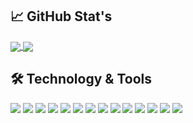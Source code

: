 <!-- ## 😎 About
<div align="center">
My name is Chege Bryan and I'm a web developer, django is my favorite ⭐. I also work with Laravel. I'm from Nairobi, Kenya.

You can find me on <a href="https://twitter.com/chegenbryan"><img height="16" width="16" src="https://cdn.jsdelivr.net/npm/simple-icons@v3/icons/twitter.svg" /></a>, or on <a href="https://www.linkedin.com/in/chegebrian/"><img height="16" width="16" src="https://cdn.jsdelivr.net/npm/simple-icons@v3/icons/linkedin.svg" /></a>.

</div> -->

## 📈 GitHub Stat's

<a href="">
<img align="center" src="https://github-readme-stats.vercel.app/api/top-langs/?username=ChegeBryan&layout=compact&heigt=&theme=algolia">
</a>
<a href="">
<img align="center" src="https://github-readme-stats.vercel.app/api?username=ChegeBryan&count_private=true&show_icons=true&theme=algolia">
</a>

## 🛠 Technology & Tools

![](https://img.shields.io/badge/OS-Linux-informational?style=flat&logo=linux&labelColor=181818&logoColor=white&color=050F2C)
![](https://img.shields.io/badge/Editor-VsCode-informational?style=flat&logo=visual-studio-code&labelColor=181818&logoColor=white&color=050F2C)
![](https://img.shields.io/badge/Code-Python-informational?style=flat&logo=python&labelColor=181818&logoColor=white&color=050F2C)
![](https://img.shields.io/badge/Dart-informational?style=flat&logo=dart&labelColor=181818&logoColor=white&color=050F2C)
![](https://img.shields.io/badge/Flutter-informational?style=flat&logo=flutter&labelColor=181818&logoColor=02569B&color=050F2C)
![](https://img.shields.io/badge/Web-Django-informational?style=flat&logo=django&labelColor=181818&logoColor=white&color=050F2C)
![](https://img.shields.io/badge/Web-Flask-informational?style=flat&logo=flask&labelColor=181818&logoColor=white&color=050F2C)
![](https://img.shields.io/badge/Code-Javascript-informational?style=flat&logo=javascript&labelColor=181818&logoColor=white&color=050F2C)
![](https://img.shields.io/badge/Shell-Bash-informational?style=flat&logo=gnu-bash&&labelColor=181818&logoColor=white&color=050F2C)
![](https://img.shields.io/badge/Tools-Git-informational?style=flat&logo=git&labelColor=181818&logoColor=white&color=050F2C)
![](https://img.shields.io/badge/Tools-PostgreSQL-informational?style=flat&logo=postgresql&labelColor=181818&logoColor=white&color=050F2C)
![](https://img.shields.io/badge/Tools-MySQL-informational?style=flat&logo=mysql&labelColor=181818&logoColor=white&color=050F2C)
![](https://img.shields.io/badge/Cloud-Google_Cloud-informational?style=flat&logo=google-cloud&labelColor=181818&logoColor=white&color=050F2C)
![](https://img.shields.io/badge/Cloud-Azure-informational?style=flat&logo=microsoft-azure&labelColor=181818&logoColor=white&color=050F2C)

<!--
**ChegeBryan/ChegeBryan** is a ✨ _special_ ✨ repository because its `README.md` (this file) appears on your GitHub profile.

Here are some ideas to get you started:

- 🔭 I’m currently working on ...
- 🌱 I’m currently learning ...
- 👯 I’m looking to collaborate on ...
- 🤔 I’m looking for help with ...
- 💬 Ask me about ...
- 📫 How to reach me: ...
- 😄 Pronouns: ...
- ⚡ Fun fact: ...
  -->
